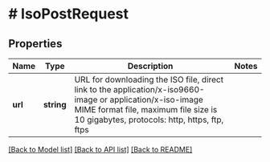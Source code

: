 # # IsoPostRequest

## Properties

Name | Type | Description | Notes
------------ | ------------- | ------------- | -------------
**url** | **string** | URL for downloading the ISO file, direct link to the application/x-iso9660-image or application/x-iso-image MIME format file, maximum file size is 10 gigabytes, protocols: http, https, ftp, ftps |

[[Back to Model list]](../../README.md#models) [[Back to API list]](../../README.md#endpoints) [[Back to README]](../../README.md)

